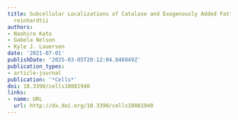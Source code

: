 ```yaml
---
title: Subcellular Localizations of Catalase and Exogenously Added Fatty Acid in Chlamydomonas
  reinhardtii
authors:
- Naohiro Kato
- Gabela Nelson
- Kyle J. Lauersen
date: '2021-07-01'
publishDate: '2025-03-05T20:12:04.846849Z'
publication_types:
- article-journal
publication: '*Cells*'
doi: 10.3390/cells10081940
links:
- name: URL
  url: http://dx.doi.org/10.3390/cells10081940
---
```

